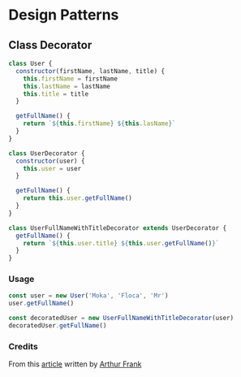 # Design Patterns

## Class Decorator

```js
class User {
  constructor(firstName, lastName, title) {
    this.firstName = firstName
    this.lastName = lastName
    this.title = title
  }

  getFullName() {
    return `${this.firstName} ${this.lasName}`
  }
}
```

```js
class UserDecorator {
  constructor(user) {
    this.user = user
  }

  getFullName() {
    return this.user.getFullName()
  }
}
```

```js
class UserFullNameWithTitleDecorator extends UserDecorator {
  getFullName() {
    return `${this.user.title} ${this.user.getFullName()}`
  }
}
```

### Usage

```js
const user = new User('Moka', 'Floca', 'Mr')
user.getFullName()

const decoratedUser = new UserFullNameWithTitleDecorator(user)
decoratedUser.getFullName()
```

### Credits

From this [article](https://javascript.plainenglish.io/javascript-design-patterns-the-decorator-pattern-eaf6adc77cb7) written by [Arthur Frank]()

